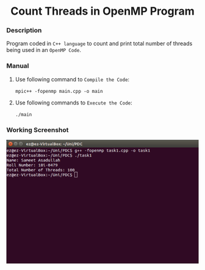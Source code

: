 <h1 align="center">Count Threads in OpenMP Program</h1>

### Description
Program coded in `C++ language` to count and print total number of threads being used in an `OpenMP Code`.

### Manual
1) Use following command to `Compile the Code`:
    ```
    mpic++ -fopenmp main.cpp -o main
    ```

2) Use following commands to `Execute the Code`:
    ```
    ./main
    ```
    
### Working Screenshot
<div align="center">
  <img src = "https://github.com/SameetAsadullah/Count-Threads-OpenMP/blob/main/extras/working-ss.png" alt = "" width="700px"/>
</div>
